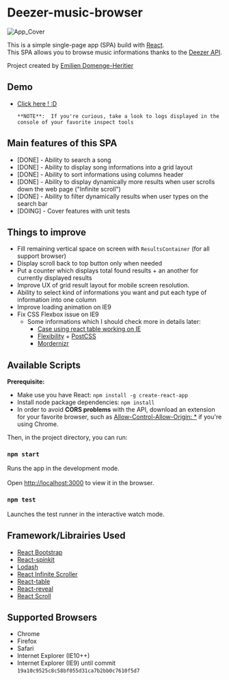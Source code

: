 
  
  
# Deezer-music-browser  
  
![App_Cover](https://image.ibb.co/bDmWx7/Screen_Shot_2018_04_02_at_8_00_05_PM.png)  
  
This is a simple single-page app (SPA) build with [React](https://reactjs.org/). <br> This SPA allows you to browse music informations thanks to the [Deezer API](https://developers.deezer.com/api).  
  
Project created by [Emilien Domenge-Heritier](http://www.domenge.fr/)  
## Demo  
  
- [Click here ! :D](https://deezer-music-browser.firebaseapp.com/)   
   
	  **NOTE**:  If you're curious, take a look to logs displayed in the console of your favorite inspect tools
  
## Main features of this SPA  
  
 - [DONE] - Ability to search a song  
 - [DONE] - Ability to display song informations into a grid layout  
 - [DONE] - Ability to sort informations using columns header  
 - [DONE] - Ability to display dynamically more results when user scrolls down the web page ("Infinite scroll")  
 - [DONE] - Ability to filter dynamically results when user types on the search bar  
 - [DOING] - Cover features with unit tests  
  
## Things to improve  
  
 - Fill remaining vertical space on screen with `ResultsContainer` (for all support browser)  
 - Display scroll back to top button only when needed  
 - Put a counter which displays total found results  + an another for currently displayed results  
 - Improve UX of grid result layout for mobile screen resolution.  
 - Ability to select kind of informations you want and put each type of information into one column  
 - Improve loading animation on IE9  
 - Fix CSS Flexbox issue on IE9  
   - Some informations which I should check more in details later:  
      - [Case using react table working on IE](https://github.com/react-tools/react-table/issues/304)  
      - [Flexibility](https://github.com/jonathantneal/flexibility) + [PostCSS](https://github.com/postcss/postcss-js)  
      - [Mordernizr](https://github.com/modernizr/modernizr)  
  
  
  
## Available Scripts  
  
**Prerequisite:**  
 - Make use you have React:  `npm install -g create-react-app`  
 - Install node package dependencies: `npm install` 
 - In order to avoid **CORS problems** with the API, download an extension for your favorite browser, such as [Allow-Control-Allow-Origin: *](https://chrome.google.com/webstore/detail/allow-control-allow-origi/nlfbmbojpeacfghkpbjhddihlkkiljbi) if you're using Chrome. 
  
Then, in the project directory, you can run:  
  
### `npm start`  
  
Runs the app in the development mode.<br>  
Open [http://localhost:3000](http://localhost:3000) to view it in the browser.  
  
  
### `npm test`  
  
Launches the test runner in the interactive watch mode.  
  
  
## Framework/Librairies Used  
  
 - [React Bootstrap](https://react-bootstrap.github.io/)  
 - [React-spinkit](https://github.com/KyleAMathews/react-spinkit)  
 - [Lodash](https://lodash.com/)  
 - [React Infinite Scroller](https://github.com/CassetteRocks/react-infinite-scroller)  
 - [React-table](https://react-table.js.org/#/story/readme)  
 - [React-reveal](https://github.com/rnosov/react-reveal)  
 - [React Scroll](https://www.npmjs.com/package/react-scroll)  
  
## Supported Browsers  
  
 - Chrome  
 - Firefox  
 - Safari  
 - Internet Explorer (IE10++)  
 - Internet Explorer (IE9) until commit `19a10c9525c8c58bf055d31ca7b2bb0c7610f5d7`